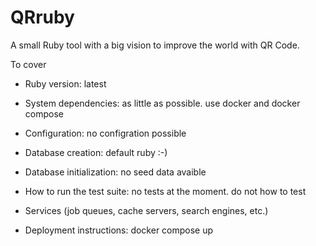 # QRruby

A small Ruby tool with a big vision to improve the world with QR Code.

To cover
* Ruby version: latest

* System dependencies: as little as possible. use docker and docker compose

* Configuration: no configration possible

* Database creation: default ruby :-)

* Database initialization: no seed data avaible

* How to run the test suite: no tests at the moment. do not how to test

* Services (job queues, cache servers, search engines, etc.)

* Deployment instructions: docker compose up
